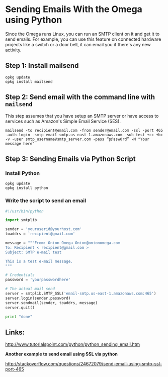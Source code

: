 # Sending Emails With the Omega using Python

Since the Omega runs Linux, you can run an SMTP client on it and get it to send emails. For example, you can use this feature on connected hardware projects like a switch or a door bell, it can email you if there's any new activity.

## Step 1: Install mailsend

```
opkg update
opkg install mailsend
```

## Step 2: Send email with the command line with `mailsend`

This step assumes that you have setup an SMTP server or have access to services such as Amazon's Simple Email Service (SES).

```
mailsend -to recipient@email.com -from sender@email.com -ssl -port 465 -auth-login -smtp email-smtp.us-east-1.amazonaws.com -sub test +cc +bc -v -user smtp_username@smtp_server.com -pass “p@ssw0rd” -M "Your message here"
```

## Step 3: Sending Emails via Python Script

### Install Python

```
opkg update
opkg install python
```

### Write the script to send an email

```python
#!/usr/bin/python

import smtplib

sender = 'youruserid@yourhost.com'
toaddrs = 'recipient@gmail.com'

message = """From: Onion Omega Onion@onionomega.com
To: Recipient < recipient@gmail.com >
Subject: SMTP e-mail test

This is a test e-mail message.
"""

# Credentials
password = 'yourpasswordhere'

# The actual mail send
server = smtplib.SMTP_SSL('email-smtp.us-east-1.amazonaws.com:465')		# (‘Host:Port’)
server.login(sender,password)
server.sendmail(sender, toaddrs, message)
server.quit()

print "done"
```

## Links:

http://www.tutorialspoint.com/python/python_sending_email.htm

**Another example to send email using SSL via python**

http://stackoverflow.com/questions/24672079/send-email-using-smtp-ssl-port-465